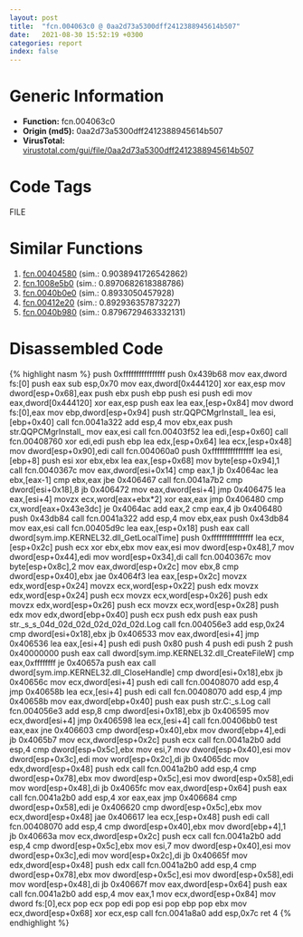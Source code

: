 ```yaml
---
layout: post
title:  "fcn.004063c0 @ 0aa2d73a5300dff2412388945614b507"
date:   2021-08-30 15:52:19 +0300
categories: report
index: false
---
```


# Generic Information
- **Function:** fcn.004063c0
- **Origin (md5):** 0aa2d73a5300dff2412388945614b507
- **VirusTotal:** [virustotal.com/gui/file/0aa2d73a5300dff2412388945614b507][virustotal_ref]

# Code Tags
<span class="tag" id="FILE">FILE</span>


# Similar Functions

1. [fcn.00404580][similar_1_ref] (sim.: 0.9038941726542862)
2. [fcn.1008e5b0][similar_2_ref] (sim.: 0.8970682618388786)
3. [fcn.0040b0e0][similar_3_ref] (sim.: 0.8933050457928)
4. [fcn.00412e20][similar_4_ref] (sim.: 0.892936357873227)
5. [fcn.0040b980][similar_5_ref] (sim.: 0.8796729463332131)


# Disassembled Code

{% highlight nasm %}
push 0xffffffffffffffff
push 0x439b68
mov eax,dword fs:[0]
push eax
sub esp,0x70
mov eax,dword[0x444120]
xor eax,esp
mov dword[esp+0x68],eax
push ebx
push ebp
push esi
push edi
mov eax,dword[0x444120]
xor eax,esp
push eax
lea eax,[esp+0x84]
mov dword fs:[0],eax
mov ebp,dword[esp+0x94]
push str.QQPCMgrInstall_
lea esi,[ebp+0x40]
call fcn.0041a322
add esp,4
mov ebx,eax
push str.QQPCMgrInstall_
mov eax,esi
call fcn.00403f52
lea edi,[esp+0x60]
call fcn.00408760
xor edi,edi
push ebp
lea edx,[esp+0x64]
lea ecx,[esp+0x48]
mov dword[esp+0x90],edi
call fcn.004060a0
push 0xffffffffffffffff
lea esi,[ebp+8]
push esi
xor ebx,ebx
lea eax,[esp+0x68]
mov byte[esp+0x94],1
call fcn.0040367c
mov eax,dword[esi+0x14]
cmp eax,1
jb 0x4064ac
lea ebx,[eax-1]
cmp ebx,eax
jbe 0x406467
call fcn.0041a7b2
cmp dword[esi+0x18],8
jb 0x406472
mov eax,dword[esi+4]
jmp 0x406475
lea eax,[esi+4]
movzx ecx,word[eax+ebx*2]
xor eax,eax
jmp 0x406480
cmp cx,word[eax+0x43e3dc]
je 0x4064ac
add eax,2
cmp eax,4
jb 0x406480
push 0x43db84
call fcn.0041a322
add esp,4
mov ebx,eax
push 0x43db84
mov eax,esi
call fcn.00405d9c
lea eax,[esp+0x18]
push eax
call dword[sym.imp.KERNEL32.dll_GetLocalTime]
push 0xffffffffffffffff
lea ecx,[esp+0x2c]
push ecx
xor ebx,ebx
mov eax,esi
mov dword[esp+0x48],7
mov dword[esp+0x44],edi
mov word[esp+0x34],di
call fcn.0040367c
mov byte[esp+0x8c],2
mov eax,dword[esp+0x2c]
mov ebx,8
cmp dword[esp+0x40],ebx
jae 0x4064f3
lea eax,[esp+0x2c]
movzx edx,word[esp+0x24]
movzx ecx,word[esp+0x22]
push edx
movzx edx,word[esp+0x24]
push ecx
movzx ecx,word[esp+0x26]
push edx
movzx edx,word[esp+0x26]
push ecx
movzx ecx,word[esp+0x28]
push edx
mov edx,dword[ebp+0x40]
push ecx
push edx
push eax
push str._s_s_04d_02d_02d_02d_02d_02d.Log
call fcn.004056e3
add esp,0x24
cmp dword[esi+0x18],ebx
jb 0x406533
mov eax,dword[esi+4]
jmp 0x406536
lea eax,[esi+4]
push edi
push 0x80
push 4
push edi
push 2
push 0x40000000
push eax
call dword[sym.imp.KERNEL32.dll_CreateFileW]
cmp eax,0xffffffff
je 0x40657a
push eax
call dword[sym.imp.KERNEL32.dll_CloseHandle]
cmp dword[esi+0x18],ebx
jb 0x40656c
mov ecx,dword[esi+4]
push edi
call fcn.00408070
add esp,4
jmp 0x40658b
lea ecx,[esi+4]
push edi
call fcn.00408070
add esp,4
jmp 0x40658b
mov eax,dword[ebp+0x40]
push eax
push str.C:_s.Log
call fcn.004056e3
add esp,8
cmp dword[esi+0x18],ebx
jb 0x406595
mov ecx,dword[esi+4]
jmp 0x406598
lea ecx,[esi+4]
call fcn.00406bb0
test eax,eax
jne 0x406603
cmp dword[esp+0x40],ebx
mov dword[ebp+4],edi
jb 0x4065b7
mov ecx,dword[esp+0x2c]
push ecx
call fcn.0041a2b0
add esp,4
cmp dword[esp+0x5c],ebx
mov esi,7
mov dword[esp+0x40],esi
mov dword[esp+0x3c],edi
mov word[esp+0x2c],di
jb 0x4065dc
mov edx,dword[esp+0x48]
push edx
call fcn.0041a2b0
add esp,4
cmp dword[esp+0x78],ebx
mov dword[esp+0x5c],esi
mov dword[esp+0x58],edi
mov word[esp+0x48],di
jb 0x4065fc
mov eax,dword[esp+0x64]
push eax
call fcn.0041a2b0
add esp,4
xor eax,eax
jmp 0x406684
cmp dword[esp+0x58],edi
je 0x406620
cmp dword[esp+0x5c],ebx
mov ecx,dword[esp+0x48]
jae 0x406617
lea ecx,[esp+0x48]
push edi
call fcn.00408070
add esp,4
cmp dword[esp+0x40],ebx
mov dword[ebp+4],1
jb 0x40663a
mov ecx,dword[esp+0x2c]
push ecx
call fcn.0041a2b0
add esp,4
cmp dword[esp+0x5c],ebx
mov esi,7
mov dword[esp+0x40],esi
mov dword[esp+0x3c],edi
mov word[esp+0x2c],di
jb 0x40665f
mov edx,dword[esp+0x48]
push edx
call fcn.0041a2b0
add esp,4
cmp dword[esp+0x78],ebx
mov dword[esp+0x5c],esi
mov dword[esp+0x58],edi
mov word[esp+0x48],di
jb 0x40667f
mov eax,dword[esp+0x64]
push eax
call fcn.0041a2b0
add esp,4
mov eax,1
mov ecx,dword[esp+0x84]
mov dword fs:[0],ecx
pop ecx
pop edi
pop esi
pop ebp
pop ebx
mov ecx,dword[esp+0x68]
xor ecx,esp
call fcn.0041a8a0
add esp,0x7c
ret 4
{% endhighlight %}


[similar_1_ref]: /report/fcn.00404580@d59f9c4f445b9f980173dec064f55091
[similar_2_ref]: /report/fcn.1008e5b0@2585b133c2e70968905cce13b1fc2654
[similar_3_ref]: /report/fcn.0040b0e0@0aa2d73a5300dff2412388945614b507
[similar_4_ref]: /report/fcn.00412e20@be7fba7cc724acf4ae2900d99e0fc9c3
[similar_5_ref]: /report/fcn.0040b980@0aa2d73a5300dff2412388945614b507
[virustotal_ref]: https://www.virustotal.com/gui/file/0aa2d73a5300dff2412388945614b507
